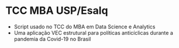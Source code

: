 # TCC MBA USP/Esalq
- Script usado no TCC do MBA em Data Science e Analytics 
- Uma aplicação VEC estrutural para políticas anticíclicas durante a pandemia da Covid-19 no Brasil
